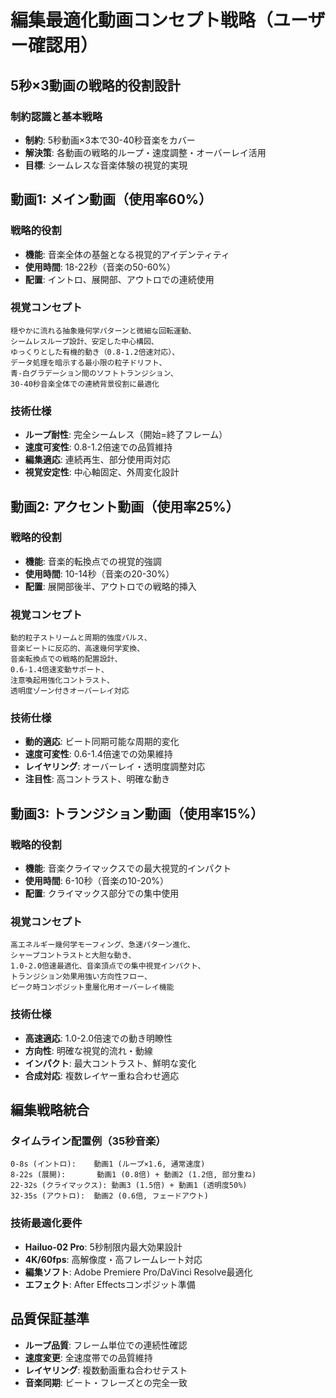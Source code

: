 # 編集最適化動画コンセプト戦略（ユーザー確認用）

## 5秒×3動画の戦略的役割設計

### 制約認識と基本戦略
- **制約**: 5秒動画×3本で30-40秒音楽をカバー
- **解決策**: 各動画の戦略的ループ・速度調整・オーバーレイ活用
- **目標**: シームレスな音楽体験の視覚的実現

## 動画1: メイン動画（使用率60%）

### 戦略的役割
- **機能**: 音楽全体の基盤となる視覚的アイデンティティ
- **使用時間**: 18-22秒（音楽の50-60%）
- **配置**: イントロ、展開部、アウトロでの連続使用

### 視覚コンセプト
```
穏やかに流れる抽象幾何学パターンと微細な回転運動、
シームレスループ設計、安定した中心構図、
ゆっくりとした有機的動き（0.8-1.2倍速対応）、
データ処理を暗示する最小限の粒子ドリフト、
青-白グラデーション間のソフトトランジション、
30-40秒音楽全体での連続背景役割に最適化
```

### 技術仕様
- **ループ耐性**: 完全シームレス（開始=終了フレーム）
- **速度可変性**: 0.8-1.2倍速での品質維持
- **編集適応**: 連続再生、部分使用両対応
- **視覚安定性**: 中心軸固定、外周変化設計

## 動画2: アクセント動画（使用率25%）

### 戦略的役割
- **機能**: 音楽的転換点での視覚的強調
- **使用時間**: 10-14秒（音楽の20-30%）
- **配置**: 展開部後半、アウトロでの戦略的挿入

### 視覚コンセプト
```
動的粒子ストリームと周期的強度パルス、
音楽ビートに反応的、高速幾何学変換、
音楽転換点での戦略的配置設計、
0.6-1.4倍速変動サポート、
注意喚起用強化コントラスト、
透明度ゾーン付きオーバーレイ対応
```

### 技術仕様
- **動的適応**: ビート同期可能な周期的変化
- **速度可変性**: 0.6-1.4倍速での効果維持
- **レイヤリング**: オーバーレイ・透明度調整対応
- **注目性**: 高コントラスト、明確な動き

## 動画3: トランジション動画（使用率15%）

### 戦略的役割
- **機能**: 音楽クライマックスでの最大視覚的インパクト
- **使用時間**: 6-10秒（音楽の10-20%）
- **配置**: クライマックス部分での集中使用

### 視覚コンセプト
```
高エネルギー幾何学モーフィング、急速パターン進化、
シャープコントラストと大胆な動き、
1.0-2.0倍速最適化、音楽頂点での集中視覚インパクト、
トランジション効果用強い方向性フロー、
ピーク時コンポジット重層化用オーバーレイ機能
```

### 技術仕様
- **高速適応**: 1.0-2.0倍速での動き明瞭性
- **方向性**: 明確な視覚的流れ・動線
- **インパクト**: 最大コントラスト、鮮明な変化
- **合成対応**: 複数レイヤー重ね合わせ適応

## 編集戦略統合

### タイムライン配置例（35秒音楽）
```
0-8s (イントロ):    動画1 (ループ×1.6, 通常速度)
8-22s (展開):       動画1 (0.8倍) + 動画2 (1.2倍, 部分重ね)
22-32s (クライマックス): 動画3 (1.5倍) + 動画1 (透明度50%)
32-35s (アウトロ):  動画2 (0.6倍, フェードアウト)
```

### 技術最適化要件
- **Hailuo-02 Pro**: 5秒制限内最大効果設計
- **4K/60fps**: 高解像度・高フレームレート対応
- **編集ソフト**: Adobe Premiere Pro/DaVinci Resolve最適化
- **エフェクト**: After Effectsコンポジット準備

## 品質保証基準
- **ループ品質**: フレーム単位での連続性確認
- **速度変更**: 全速度帯での品質維持
- **レイヤリング**: 複数動画重ね合わせテスト
- **音楽同期**: ビート・フレーズとの完全一致